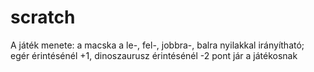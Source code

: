 # scratch
A játék menete: a macska a le-, fel-, jobbra-, balra nyilakkal irányítható; egér érintésénél +1, dinoszaurusz érintésénél -2 pont jár a játékosnak
